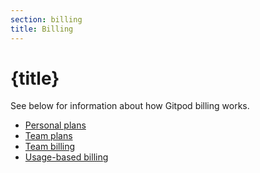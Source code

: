 ```yaml
---
section: billing
title: Billing
---
```


<script context="module">
  export const prerender = true;
</script>

# {title}

See below for information about how Gitpod billing works.

- [Personal plans](/docs/configure/billing/personal-plans)
- [Team plans](/docs/configure/billing/team-plans)
- [Team billing](/docs/configure/billing/team-billing)
- [Usage-based billing](/docs/configure/billing/usage-based-billing)
